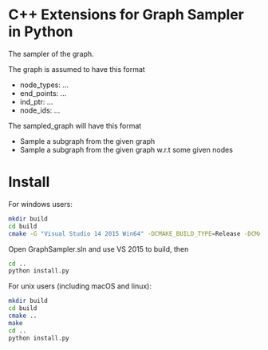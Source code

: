 # C++ Extensions for Graph Sampler in Python

The sampler of the graph.

The graph is assumed to have this format
- node_types: ...
- end_points: ...
- ind_ptr: ...
- node_ids: ...

The sampled_graph will have this format
- Sample a subgraph from the given graph
- Sample a subgraph from the given graph w.r.t some given nodes

# Install
For windows users:

```bash
mkdir build
cd build
cmake -G "Visual Studio 14 2015 Win64" -DCMAKE_BUILD_TYPE=Release -DCMAKE_CONFIGURATION_TYPES="Release" ..
```
Open GraphSampler.sln and use VS 2015 to build, then
```bash
cd ..
python install.py
```

For unix users (including macOS and linux):
```bash
mkdir build
cd build
cmake ..
make
cd ..
python install.py
```
